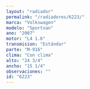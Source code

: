 ```yaml
---
layout: "radiador"
permalink: "/radiadores/6223/"
marca: "Volkswagen"
modelo: "Sportvan"
ano: "2007"
motor: "L4 1.6"
transmision: "Estándar"
parte: "M-916"
clima: "Con clima"
alto: "24 3/4"
ancho: "15 1/4"
observaciones: ""
id: "6223"
---
```


